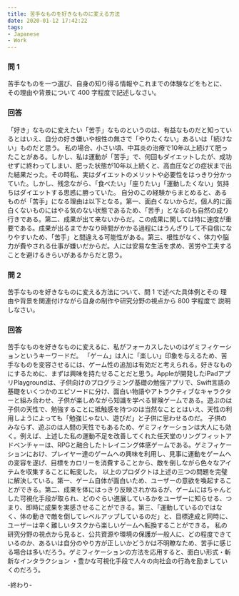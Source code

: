 ```yaml
---
title: 苦手なものを好きなものに変える方法
date: 2020-01-12 17:42:22
tags:
- Japanese
- Work
---
```


### 問 1
苦手なものを一つ選び、自身の知り得る情報やこれまでの体験などをもとに、 その理由や背景について 400 字程度で記述しなさい。

### 回答
「好き」なものに変えたい「苦手」なものというのは、有益なものだと知っているとはいえ、自分の好き嫌いや根性の無さで「やりたくない」あるいは「続けない」ものだと思う。
私の場合、小さい頃、中耳炎の治療で10年以上続けて肥ったことがある。しかし、私は運動が「苦手」で、何回もダイエットしたが、成功せずに終わってしまい、肥った状態が10年以上続くと、高血圧などの症状まで出た結果だった。その時私、実はダイエットのメリットや必要性をはっきり分かっていた。しかし、残念ながら、「食べたい」「座りたい」「運動したくない」気持ちはダイエットする思惑に勝っていた。
自分のこの経験からまとめると、あるものが「苦手」になる理由は以下となる。第一、面白くないからだ。個人的に面白くないものにはやる気のない状態であるため、「苦手」となるのも自然の成り行きである。第二、成果が出て来ないからだ。この成果に関しては特に速度が重要である。成果が出るまでかなり時間がかかる過程にはうんざりして不自信になりやすいため、「苦手」と間違える可能性がある。第三、根性がなく、体力や脳力が費やされる仕事が嫌いだからだ。人には安易な生活を求め、苦労や工夫することを避けるきらいがあるからだと思う。

### 問 2
苦手なものを好きなものに変える方法について、問 1 で述べた具体例とその 理由や背景を関連付けながら自身の制作や研究分野の視点から 800 字程度で 説明しなさい。

### 回答
苦手なものを好きなものに変えるに、私がフォーカスしたいのはゲミフィケーションというキーワードだ。
「ゲーム」は人に「楽しい」印象を与えるため、苦手なものを変容させるには、ゲーム性の追加は有効だと考えられる。好きなものにするために、まずは興味を持たせることだと思う。Appleが開発したiPadアプリPlaygroundは、子供向けのプログラミング基礎の勉強アプリで、Swift言語の基礎をいくつかのエピソードに分け、面白い物語やアトラクティブなキャラクターと組み合わせ、子供が楽しめながら知識を学べる冒険ゲームである。遊ぶのは子供の天性で、勉強することに抵触感を持つのは当然なこととはいえ、天性の利用しようによっても「勉強じゃない、遊びだ」と子供に思わせるのだ。
子供のみならず、遊ぶのは人間の天性でもあるため、ゲミフィケーションは大人にも効く。例えば、上述した私の運動不足を改善してくれた任天堂のリングフィットアドベンチャーは、RPGと融合したトレイニング体感ゲームである。ゲミフィケーションにおけ、プレイヤー達のゲームへの興味を利用し、見事に運動をゲームへの変容を遂げ、目標をカロリーを消費することから、敵を倒しながら色々なアイテムを収集することに転変した。
以上のプロダクトは上述の三つの問題を完璧に解決している。第一、ゲーム自体が面白いため、ユーザーの意欲を喚起することができる。第二、成果を体にはっきり反映されかねるが、ゲームにはちゃんとした可視化手段が取られ、どのぐらい進展しているかをユーザーに知らせる、つまり、即時に成果を実感させることができる。第三、「運動しているのではなく、体の動きで敵を倒してレベルアップしているのだ」と、目標達成と同時に、ユーザーは辛く難しいタスクから楽しいゲームへ転換することができる。
私の研究分野の視点から見ると、公共資源や環境の保護が一般人に、どの程度できているのか、あるいは自分のやり方が正しいかどうかは不明瞭なため、苦手に感じる場合は多いだろう。ゲミフィケーションの方法を応用すると、面白い形式・斬新なインタラクション ・豊かな可視化手段で人々の向社会の行為を励ましていくのだろう。
<br>

-終わり-